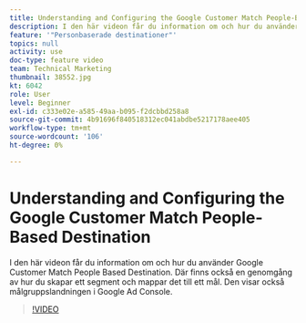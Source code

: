 ```yaml
---
title: Understanding and Configuring the Google Customer Match People-Based Destination
description: I den här videon får du information om och hur du använder Google Customer Match People Based Destination. Där finns också en genomgång av hur du skapar ett segment och mappar det till ett mål. Den visar också målgruppslandningen i Google Ad Console.
feature: '"Personbaserade destinationer"'
topics: null
activity: use
doc-type: feature video
team: Technical Marketing
thumbnail: 38552.jpg
kt: 6042
role: User
level: Beginner
exl-id: c333e02e-a585-49aa-b095-f2dcbbd258a8
source-git-commit: 4b91696f840518312ec041abdbe5217178aee405
workflow-type: tm+mt
source-wordcount: '106'
ht-degree: 0%

---
```


# Understanding and Configuring the Google Customer Match People-Based Destination

I den här videon får du information om och hur du använder Google Customer Match People Based Destination. Där finns också en genomgång av hur du skapar ett segment och mappar det till ett mål. Den visar också målgruppslandningen i Google Ad Console.

>[!VIDEO](https://video.tv.adobe.com/v/38552/?quality=12&learn=on)
